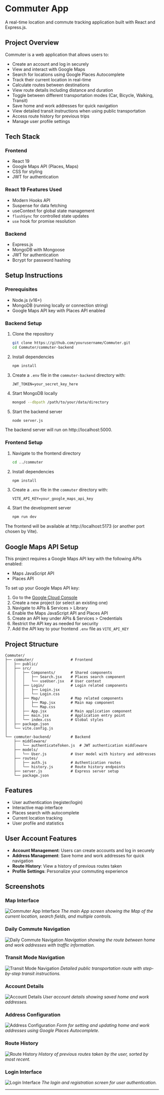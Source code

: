 # Commuter App

A real-time location and commute tracking application built with React and Express.js.

## Project Overview

Commuter is a web application that allows users to:
- Create an account and log in securely
- View and interact with Google Maps
- Search for locations using Google Places Autocomplete
- Track their current location in real-time
- Calculate routes between destinations
- View route details including distance and duration
- Toggle between different transportation modes (Car, Bicycle, Walking, Transit)
- Save home and work addresses for quick navigation
- View detailed transit instructions when using public transportation
- Access route history for previous trips
- Manage user profile settings

## Tech Stack

### Frontend
- React 19
- Google Maps API (Places, Maps)
- CSS for styling
- JWT for authentication

### React 19 Features Used

- Modern Hooks API
- Suspense for data fetching
- useContext for global state management
- `flushSync` for controlled state updates
- `use` hook for promise resolution

### Backend
- Express.js
- MongoDB with Mongoose
- JWT for authentication
- Bcrypt for password hashing

## Setup Instructions

### Prerequisites
- Node.js (v16+)
- MongoDB (running locally or connection string)
- Google Maps API key with Places API enabled

### Backend Setup

1. Clone the repository
   ```bash
   git clone https://github.com/yourusername/Commuter.git
   cd Commuter/commuter-backend
   ```

2. Install dependencies
   ```bash
   npm install
   ```

3. Create a `.env` file in the `commuter-backend` directory with:
   ```
   JWT_TOKEN=your_secret_key_here
   ```

4. Start MongoDB locally
   ```bash
   mongod --dbpath /path/to/your/data/directory
   ```

5. Start the backend server
   ```bash
   node server.js
   ```

The backend server will run on http://localhost:5000.

### Frontend Setup

1. Navigate to the frontend directory
   ```bash
   cd ../commuter
   ```

2. Install dependencies
   ```bash
   npm install
   ```

3. Create a `.env` file in the `commuter` directory with:
   ```
   VITE_API_KEY=your_google_maps_api_key
   ```

4. Start the development server
   ```bash
   npm run dev
   ```

The frontend will be available at http://localhost:5173 (or another port chosen by Vite).

## Google Maps API Setup

This project requires a Google Maps API key with the following APIs enabled:
- Maps JavaScript API
- Places API

To set up your Google Maps API key:

1. Go to the [Google Cloud Console](https://console.cloud.google.com/)
2. Create a new project (or select an existing one)
3. Navigate to APIs & Services > Library
4. Enable the Maps JavaScript API and Places API
5. Create an API key under APIs & Services > Credentials
6. Restrict the API key as needed for security
7. Add the API key to your frontend `.env` file as `VITE_API_KEY`

## Project Structure

```
Commuter/
├── commuter/                 # Frontend
│   ├── public/
│   ├── src/
│   │   ├── Components/       # Shared components
│   │   │   ├── Search.jsx    # Places search component
│   │   │   └── useUser.jsx   # User context
│   │   ├── Login/            # Login related components
│   │   │   ├── Login.jsx
│   │   │   └── Login.css
│   │   ├── Map/              # Map related components
│   │   │   ├── Map.jsx       # Main map component
│   │   │   └── Map.css
│   │   ├── App.jsx           # Main application component
│   │   ├── main.jsx          # Application entry point
│   │   └── index.css         # Global styles
│   ├── package.json
│   └── vite.config.js
│
└── commuter-backend/         # Backend
    ├── middleware/
    │   └── authenticateToken.js  # JWT authentication middleware
    ├── models/
    │   └── User.js           # User model with history and addresses
    ├── routes/
    │   ├── auth.js           # Authentication routes
    │   └── history.js        # Route history endpoints
    ├── server.js             # Express server setup
    └── package.json
```

## Features

- User authentication (register/login)
- Interactive map interface
- Places search with autocomplete
- Current location tracking
- User profile and statistics

## User Account Features

- **Account Management**: Users can create accounts and log in securely
- **Address Management**: Save home and work addresses for quick navigation
- **Route History**: View a history of previous routes taken
- **Profile Settings**: Personalize your commuting experience


## Screenshots

### Map Interface
![Commuter App Interface](screenshots/screenshot1.png)
*The main App screen showing the Map of the current location, search fields, and multiple controls.*

### Daily Commute Navigation
![Daily Commute Navigation](screenshots/screenshot2.png)
*Navigation showing the route between home and work addresses with traffic information.*

### Transit Mode Navigation
![Transit Mode Navigation](screenshots/screenshot3.png)
*Detailed public transportation route with step-by-step transit instructions.*

### Account Details
![Account Details](screenshots/screenshot4.png)
*User account details showing saved home and work addresses.*

### Address Configuration
![Address Configuration](screenshots/screenshot5.png)
*Form for setting and updating home and work addresses using Google Places Autocomplete.*

### Route History
![Route History](screenshots/screenshot6.png)
*History of previous routes taken by the user, sorted by most recent.*

### Login Interface
![Login Interface](screenshots/screenshot7.png)
*The login and registration screen for user authentication.*

---